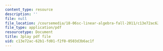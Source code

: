 ```yaml
---
content_type: resource
description: ''
file: null
file_location: /coursemedia/18-06sc-linear-algebra-fall-2011/c13e72ac62b1fd01f2f00503d3b6ac1f_BaBoztM9Q1w.pdf
file_type: application/pdf
resourcetype: Document
title: 3play pdf file
uid: c13e72ac-62b1-fd01-f2f0-0503d3b6ac1f
---
```


